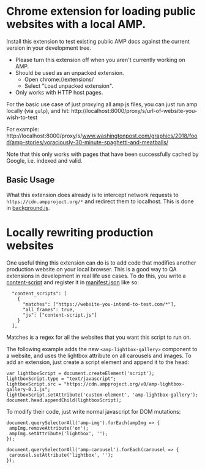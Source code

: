 <!---
Copyright 2015 The AMP HTML Authors. All Rights Reserved.

Licensed under the Apache License, Version 2.0 (the "License");
you may not use this file except in compliance with the License.
You may obtain a copy of the License at

      http://www.apache.org/licenses/LICENSE-2.0

Unless required by applicable law or agreed to in writing, software
distributed under the License is distributed on an "AS-IS" BASIS,
WITHOUT WARRANTIES OR CONDITIONS OF ANY KIND, either express or implied.
See the License for the specific language governing permissions and
limitations under the License.
-->

# Chrome extension for loading public websites with a local AMP.

Install this extension to test existing public AMP docs against the current version in your development tree.

- Please turn this extension off when you aren't currently working on AMP.
- Should be used as an unpacked extension.
  - Open chrome://extensions/
  - Select "Load unpacked extension".
- Only works with HTTP host pages.

For the basic use case of just proxying all amp js files, you can just run amp locally (via `gulp`), and hit:
http://localhost:8000/proxy/s/url-of-website-you-wish-to-test

For example:
http://localhost:8000/proxy/s/www.washingtonpost.com/graphics/2018/food/amp-stories/voraciously-30-minute-spaghetti-and-meatballs/

Note that this only works with pages that have been successfully cached by Google, i.e. indexed and valid.

## Basic Usage

What this extension does already is to intercept network requests to `https://cdn.ampproject.org/*` and redirect them to localhost. This is done in [background.js](./background.js).

# Locally rewriting production websites

One useful thing this extension can do is to add code that modifies another production website on your local browser. This is a good way to QA extensions in development in real life use cases. To do this, you write a [content-script](https://developer.chrome.com/extensions/content_scripts) and register it in [manifest.json](./manifest.json) like so:

```
  "content_scripts": [
    {
      "matches": ["https://website-you-intend-to-test.com/*"],
      "all_frames": true,
      "js": ["content-script.js"]
    }
  ],
```

Matches is a regex for all the websites that you want this script to run on.

The following example adds the new `<amp-lightbox-gallery>` component to a website, and uses the lightbox attribute on all carousels and images. To add an extension, just create a script element and append it to the head:

```
var lightboxScript = document.createElement('script');
lightboxScript.type = "text/javascript";
lightboxScript.src = "https://cdn.ampproject.org/v0/amp-lightbox-gallery-0.1.js";
lightboxScript.setAttribute('custom-element', 'amp-lightbox-gallery');
document.head.appendChild(lightboxScript);
```

To modify their code, just write normal javascript for DOM mutations:

```
document.querySelectorAll('amp-img').forEach(ampImg => {
 ampImg.removeAttribute('on');
 ampImg.setAttribute('lightbox', '');
});

document.querySelectorAll('amp-carousel').forEach(carousel => {
 carousel.setAttribute('lightbox', '');
});
```
